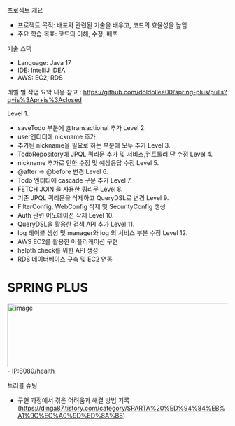 프로젝트 개요
 - 프로젝트 목적: 배포와 관련된 기술을 배우고, 코드의 효율성을 높임
 - 주요 학습 목표: 코드의 이해, 수정, 배포
 
기술 스택
 - Language: Java 17
 - IDE: IntelliJ IDEA
 - AWS: EC2, RDS

레벨 별 작업 요약
내용 참고 : https://github.com/doldollee00/spring-plus/pulls?q=is%3Apr+is%3Aclosed

Level 1.
 - saveTodo 부분에 @transactional 추가
Level 2.
 - user엔티티에 nickname 추가
 - 추가된 nickname을 필요로 하는 부분에 모두 추가
Level 3.
 - TodoRepository에 JPQL 쿼리문 추가 및 서비스,컨트롤러 단 수정
Level 4.
 - nickname 추가로 인한 수정 및 예상응답 수정
Level 5.
 - @after -> @before 변경
Level 6.
 - Todo 엔티티에 cascade 구문 추가
Level 7.
 - FETCH JOIN 을 사용한 쿼리문
Level 8.
 - 기존 JPQL 쿼리문을 삭제하고 QueryDSL로 변경
Level 9.
 - FilterConfig, WebConfig 삭제 및 SecurityConfig 생성
 - Auth 관련 어노테이션 삭제
Level 10.
 - QueryDSL을 활용한 검색 API 추가
Level 11.
 - log 테이블 생성 및 manager와 log 의 서비스 부분 수정
Level 12.
 - AWS EC2를 활용한 어플리케이션 구현
 - helpth check를 위한 API 생성
 - RDS 데이터베이스 구축 및 EC2 연동

# SPRING PLUS
<img width="828" height="146" alt="image" src="https://github.com/user-attachments/assets/85f7cc70-f979-4178-9dae-0ca1a5826b23" />
- IP:8080/health


 
트러블 슈팅
 - 구현 과정에서 겪은 어려움과 해결 방법 기록 (https://dinga87.tistory.com/category/SPARTA%20%ED%94%84%EB%A1%9C%EC%A0%9D%ED%8A%B8)
 



